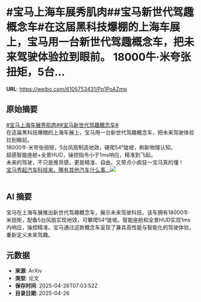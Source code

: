 # #宝马上海车展秀肌肉##宝马新世代驾趣概念车#在这届黑科技爆棚的上海车展上，宝马用一台新世代驾趣概念车，把未来驾驶体验拉到眼前。 18000牛·米夸张扭矩，5台...

**URL**: https://weibo.com/6105753431/Pp1PoAZmp

## 原始摘要

<a href="https://m.weibo.cn/search?containerid=231522type%3D1%26t%3D10%26q%3D%23%E5%AE%9D%E9%A9%AC%E4%B8%8A%E6%B5%B7%E8%BD%A6%E5%B1%95%E7%A7%80%E8%82%8C%E8%82%89%23&amp;extparam=%23%E5%AE%9D%E9%A9%AC%E4%B8%8A%E6%B5%B7%E8%BD%A6%E5%B1%95%E7%A7%80%E8%82%8C%E8%82%89%23" data-hide=""><span class="surl-text">#宝马上海车展秀肌肉#</span></a><a href="https://m.weibo.cn/search?containerid=231522type%3D1%26t%3D10%26q%3D%23%E5%AE%9D%E9%A9%AC%E6%96%B0%E4%B8%96%E4%BB%A3%E9%A9%BE%E8%B6%A3%E6%A6%82%E5%BF%B5%E8%BD%A6%23&amp;extparam=%23%E5%AE%9D%E9%A9%AC%E6%96%B0%E4%B8%96%E4%BB%A3%E9%A9%BE%E8%B6%A3%E6%A6%82%E5%BF%B5%E8%BD%A6%23" data-hide=""><span class="surl-text">#宝马新世代驾趣概念车#</span></a><br>在这届黑科技爆棚的上海车展上，宝马用一台新世代驾趣概念车，把未来驾驶体验拉到眼前。  <br>18000牛·米夸张扭矩，5台风扇制造地效，硬爬54°陡坡，刷新物理认知。  <br>超感智能座舱+全景HUD，操控指令小于1ms响应，精准到飞起。  <br>未来的驾驶，不只是推背感，更是精准、自由、又带点小疯狂～宝马真的懂！<a href="https://weibo.com/ttarticle/p/show?id=2309405159652311564386" data-hide=""><span class="url-icon"><img style="width: 1rem;height: 1rem" src="https://h5.sinaimg.cn/upload/2015/09/25/3/timeline_card_small_article_default.png" referrerpolicy="no-referrer"></span><span class="surl-text">宝马秀起汽车科技来，哪有其他汽车什么事…</span></a><img style="" src="https://tvax4.sinaimg.cn/large/006Fd7o3gy1i0u2ygz4gfj30rs0fmq6m.jpg" referrerpolicy="no-referrer"><br><br>

## AI 摘要

宝马在上海车展推出新世代驾趣概念车，展示未来驾驶科技。该车拥有18000牛·米扭矩，配备5台风扇实现地效，可攀爬54°陡坡。智能座舱和全景HUD实现1ms内响应，操控精准。宝马通过这款概念车呈现了兼具高性能与智能化的驾驶体验，重新定义未来驾趣。

## 元数据

- **来源**: ArXiv
- **类型**: 论文
- **保存时间**: 2025-04-26T07:03:52Z
- **目录日期**: 2025-04-26
